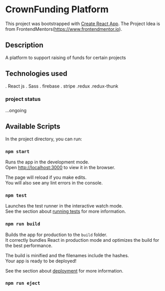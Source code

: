 # CrownFunding Platform

This project was bootstrapped with [Create React App](https://github.com/facebook/create-react-app).
The Project Idea is from FrontendMentors(https://www.frontendmentor.io).

## Description

A platform to support raising of funds for certain projects

## Technologies used

. React js
. Sass
. firebase
. stripe
.redux
.redux-thunk

### project status

...ongoing

## Available Scripts

In the project directory, you can run:

### `npm start`

Runs the app in the development mode.\
Open [http://localhost:3000](http://localhost:3000) to view it in the browser.

The page will reload if you make edits.\
You will also see any lint errors in the console.

### `npm test`

Launches the test runner in the interactive watch mode.\
See the section about [running tests](https://facebook.github.io/create-react-app/docs/running-tests) for more information.

### `npm run build`

Builds the app for production to the `build` folder.\
It correctly bundles React in production mode and optimizes the build for the best performance.

The build is minified and the filenames include the hashes.\
Your app is ready to be deployed!

See the section about [deployment](https://facebook.github.io/create-react-app/docs/deployment) for more information.

### `npm run eject`
